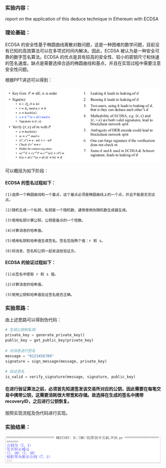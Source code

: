 ### 实验内容：
report on the application of this deduce technique in Ethereum with ECDSA
### 理论基础：
ECDSA 的安全性基于椭圆曲线离散对数问题，这是一种困难的数学问题，目前没有已知的高效算法可以在多项式时间内解决。因此，ECDSA 被认为是一种安全可靠的数字签名算法。ECDSA 的优点是具有较高的安全性、较小的密钥尺寸和快速的签名速度。缺点是需要选择合适的椭圆曲线和基点，并且在实现过程中需要注意安全性问题。

根据PPT讲述可以得到：

![img](https://github.com/Azzzting/homework-group-48/blob/main/Project10/img/2.png)

可以概括为如下阶段：
#### ECDSA 的签名过程如下：

    (1)选择一个椭圆曲线和一个基点，这个基点必须是椭圆曲线上的一个点，并且不能是无穷远点。
    
    (2)随机生成一个私钥，私钥是一个随机数，通常使用伪随机数生成器生成。
    
    (3)使用私钥计算公钥，公钥是基点的一个倍数。
    
    (4)计算消息的哈希值。
    
    (5)使用私钥和哈希值生成签名，签名包括两个值：r 和 s。
    
    (6)将消息、签名和公钥一起发送给验证方。
#### ECDSA 的验证过程如下：

    (1)从签名中提取 r 和 s 值。
    
    (2)计算消息的哈希值。

    (3)使用公钥和哈希值验证签名是否正确。
### 实验思路：
由上述思路可以得到伪代码：
```python
# 生成公钥和私钥
private_key = generate_private_key()
public_key = get_public_key(private_key)

# 对消息进行签名
message = "0123456789"
signature = sign_message(message, private_key)

# 验证签名
is_valid = verify_signature(message, signature, public_key)
```
#### 在进行验证算法之前，必须首先知道签发该交易所对应的公钥，因此需要在每笔交易中携带公钥，这需要消耗很大带宽和存储。故选择在生成的签名中携带recoveryID，之后进行公钥恢复。
按照实现流程及伪代码进行实现。

### 实验结果：
![img](https://github.com/Azzzting/homework-group-48/blob/main/Project10/img/1.png)

